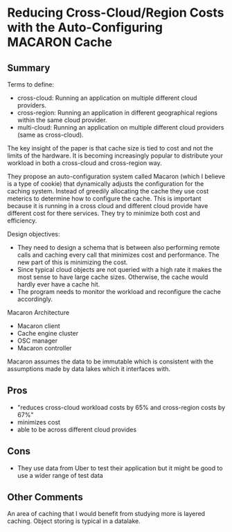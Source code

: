 # Reducing Cross-Cloud/Region Costs with the Auto-Configuring MACARON Cache
## Summary
Terms to define:
- cross-cloud: Running an application on multiple different cloud providers.
- cross-region: Running an application in different geographical regions within the same cloud provider.
- multi-cloud: Running an application on multiple different cloud providers (same as cross-cloud).

The key insight of the paper is that cache size is tied to cost and not the limits of the hardware.
It is becoming increasingly popular to distribute your workload in both a cross-cloud and cross-region way.

They propose an auto-configuration system called Macaron (which I believe is a type of cookie) that dynamically adjusts the configuration for the caching system.
Instead of greedily allocating the cache they use cost meterics to determine how to configure the cache.
This is important because it is running in a cross cloud and different cloud provide have different cost for there services.
They try to minimize both cost and efficiency.

Design objectives:
- They need to design a schema that is between also performing remote calls and caching every call that minimizes cost and performance.
The new part of this is minimizing the cost.
- Since typical cloud objects are not queried with a high rate it makes the most sense to have large cache sizes.
Otherwise, the cache would hardly ever have a cache hit.
- The program needs to monitor the workload and reconfigure the cache accordingly.

Macaron Architecture
- Macaron client
- Cache engine cluster
- OSC manager
- Macaron controller

Macaron assumes the data to be immutable which is consistent with the assumptions made by data lakes which it interfaces with.

## Pros
- "reduces cross-cloud workload costs by 65% and cross-region costs by 67%"
- minimizes cost
- able to be across different cloud provides

## Cons
- They use data from Uber to test their application but it might be good to use a wider range of test data

## Other Comments
An area of caching that I would benefit from studying more is layered caching.
Object storing is typical in a datalake.
